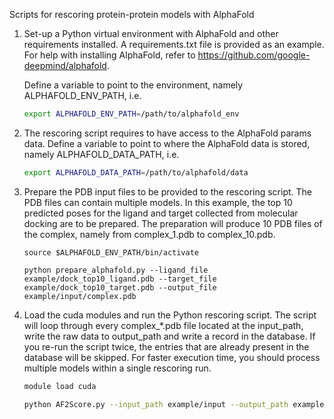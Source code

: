 Scripts for rescoring protein-protein models with AlphaFold

1.   Set-up a Python virtual environment with AlphaFold and other requirements installed. A requirements.txt file is provided as an example.
     For help with installing AlphaFold, refer to https://github.com/google-deepmind/alphafold.

     Define a variable to point to the environment, namely ALPHAFOLD_ENV_PATH, i.e.
     
     ```bash
     export ALPHAFOLD_ENV_PATH=/path/to/alphafold_env
     ```

2.   The rescoring script requires to have access to the AlphaFold params data.
     Define a variable to point to where the AlphaFold data is stored, namely ALPHAFOLD_DATA_PATH, i.e.
     
     ```bash
     export ALPHAFOLD_DATA_PATH=/path/to/alphafold/data
     ```
     
3.   Prepare the PDB input files to be provided to the rescoring script. The PDB files can contain multiple models. In this example, the top 10 predicted poses for the ligand and target collected from molecular docking are to be prepared. The preparation will produce 10 PDB files of the complex, namely from complex_1.pdb to complex_10.pdb.
     ```
     source $ALPHAFOLD_ENV_PATH/bin/activate
     
     python prepare_alphafold.py --ligand_file example/dock_top10_ligand.pdb --target_file example/dock_top10_target.pdb --output_file example/input/complex.pdb
     ```
    
4.   Load the cuda modules and run the Python rescoring script. The script will loop through every complex_*.pdb file located at the input_path, write the raw data to output_path and write a record in the database. If you re-run the script twice, the entries that are already present in the database will be skipped. For faster execution time, you should process multiple models within a single rescoring run.
     ```bash
     module load cuda
     
     python AF2Score.py --input_path example/input --output_path example/output --data_path $ALPHAFOLD_DATA_PATH --database_file example/example.db
     ```
     
